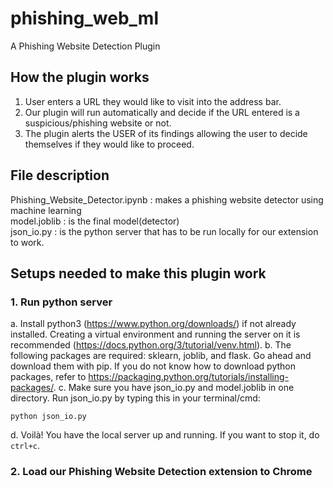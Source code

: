 # phishing_web_ml

A Phishing Website Detection Plugin

## How the plugin works
1. User enters a URL they would like to visit into the address bar.
2. Our plugin will run automatically and decide if the URL entered is a suspicious/phishing website or not.
3. The plugin alerts the USER of its findings allowing the user to decide themselves if they would like to proceed.

## File description
Phishing_Website_Detector.ipynb : makes a phishing website detector using machine learning  
model.joblib : is the final model(detector)  
json_io.py : is the python server that has to be run locally for our extension to work. 


## Setups needed to make this plugin work
### 1. Run python server
  a. Install python3 (https://www.python.org/downloads/) if not already installed. 
      Creating a virtual environment and running the server on it is recommended (https://docs.python.org/3/tutorial/venv.html). 
  b. The following packages are required: sklearn, joblib, and flask. Go ahead and download them with pip. 
      If you do not know how to download python packages, refer to https://packaging.python.org/tutorials/installing-packages/. 
  c. Make sure you have json_io.py and model.joblib in one directory. Run json_io.py by typing this in your terminal/cmd:
```
python json_io.py
```
  d. Voilà! You have the local server up and running. If you want to stop it, do `ctrl+c`. 
  
### 2. Load our Phishing Website Detection extension to Chrome
